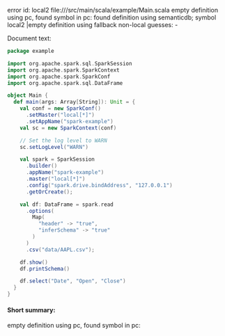 error id: local2
file://<WORKSPACE>/src/main/scala/example/Main.scala
empty definition using pc, found symbol in pc: 
found definition using semanticdb; symbol local2
|empty definition using fallback
non-local guesses:
	 -

Document text:

```scala
package example

import org.apache.spark.sql.SparkSession
import org.apache.spark.SparkContext
import org.apache.spark.SparkConf
import org.apache.spark.sql.DataFrame

object Main {
  def main(args: Array[String]): Unit = {
    val conf = new SparkConf()
      .setMaster("local[*]")
      .setAppName("spark-example")
    val sc = new SparkContext(conf)

    // Set the log level to WARN
    sc.setLogLevel("WARN")

    val spark = SparkSession
      .builder()
      .appName("spark-example")
      .master("local[*]")
      .config("spark.drive.bindAddress", "127.0.0.1")
      .getOrCreate();

    val df: DataFrame = spark.read
      .options(
        Map(
          "header" -> "true",
          "inferSchema" -> "true"
        )
      )
      .csv("data/AAPL.csv");

    df.show()
    df.printSchema()

    df.select("Date", "Open", "Close")
  }
}

```

#### Short summary: 

empty definition using pc, found symbol in pc: 